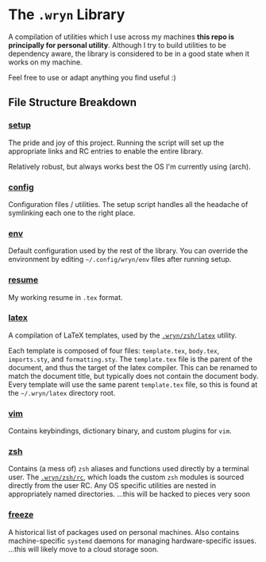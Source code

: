 # The `.wryn` Library

A compilation of utilities which I use across my machines **this repo is principally for personal utility**.
Although I try to build utilities to be dependency aware, the library is considered to be in a good state when it works on my machine.

Feel free to use or adapt anything you find useful :)

## File Structure Breakdown
### [setup](./setup)
The pride and joy of this project.
Running the script will set up the appropriate links and RC entries to enable the entire library.

Relatively robust, but always works best the OS I'm currently using (arch).

### [config](./config)
Configuration files / utilities.
The setup script handles all the headache of symlinking each one to the right place.

### [env](./env)
Default configuration used by the rest of the library.
You can override the environment by editing `~/.config/wryn/env` files after running setup.

### [resume](./resume)
My working resume in `.tex` format.

### [latex](./latex)
A compilation of LaTeX templates, used by the [`.wryn/zsh/latex`](./zsh/latex) utility.

Each template is composed of four files: `template.tex`, `body.tex`, `imports.sty`, and `formatting.sty`.
The `template.tex` file is the parent of the document, and thus the target of the latex compiler.
This can be renamed to match the document title, but typically does not contain the document body.
Every template will use the same parent `template.tex` file, so this is found at the `~/.wryn/latex` directory root.

### [vim](./vim)
Contains keybindings, dictionary binary, and custom plugins for `vim`.

### [zsh](./zsh)
Contains (a mess of) `zsh` aliases and functions used directly by a terminal user.
The [`.wryn/zsh/rc`](./zsh/rc), which loads the custom `zsh` modules is sourced directly from the user RC.
Any OS specific utilities are nested in appropriately named directories.
...this will be hacked to pieces very soon

### [freeze](./freeze)
A historical list of packages used on personal machines.
Also contains machine-specific `systemd` daemons for managing hardware-specific issues.
...this will likely move to a cloud storage soon.
